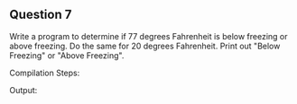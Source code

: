 ## Question 7

Write a program to determine if 77 degrees Fahrenheit is below freezing or above freezing. Do the same for 20 degrees Fahrenheit. Print out "Below Freezing" or "Above Freezing".

Compilation Steps:  

Output:
